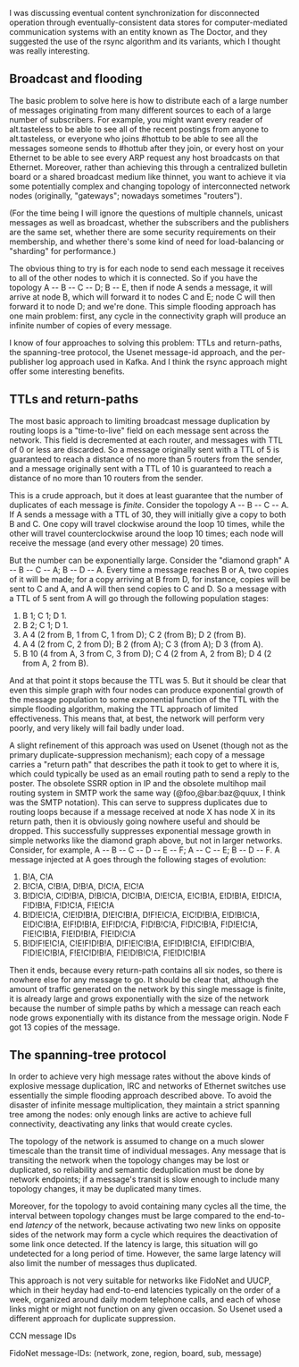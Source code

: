 I was discussing eventual content synchronization for disconnected
operation through eventually-consistent data stores for
computer-mediated communication systems with an entity known as The
Doctor, and they suggested the use of the rsync algorithm and its
variants, which I thought was really interesting.

Broadcast and flooding
----------------------

The basic problem to solve here is how to distribute each of a large
number of messages originating from many different sources to each of
a large number of subscribers.  For example, you might want every
reader of alt.tasteless to be able to see all of the recent postings
from anyone to alt.tasteless, or everyone who joins #hottub to be able
to see all the messages someone sends to #hottub after they join, or
every host on your Ethernet to be able to see every ARP request any
host broadcasts on that Ethernet.  Moreover, rather than achieving
this through a centralized bulletin board or a shared broadcast medium
like thinnet, you want to achieve it via some potentially complex and
changing topology of interconnected network nodes (originally,
"gateways"; nowadays sometimes "routers").

(For the time being I will ignore the questions of multiple channels,
unicast messages as well as broadcast, whether the subscribers and the
publishers are the same set, whether there are some security
requirements on their membership, and whether there's some kind of
need for load-balancing or "sharding" for performance.)

The obvious thing to try is for each node to send each message it
receives to all of the other nodes to which it is connected.  So if
you have the topology A -- B -- C -- D; B -- E, then if node A sends a
message, it will arrive at node B, which will forward it to nodes C
and E; node C will then forward it to node D; and we're done.  This
simple flooding approach has one main problem: first, any cycle in the
connectivity graph will produce an infinite number of copies of every
message.

I know of four approaches to solving this problem: TTLs and
return-paths, the spanning-tree protocol, the Usenet message-id
approach, and the per-publisher log approach used in Kafka.  And I
think the rsync approach might offer some interesting benefits.

TTLs and return-paths
---------------------

The most basic approach to limiting broadcast message duplication by
routing loops is a "time-to-live" field on each message sent across
the network.  This field is decremented at each router, and messages
with TTL of 0 or less are discarded.  So a message originally sent
with a TTL of 5 is guaranteed to reach a distance of no more than 5
routers from the sender, and a message originally sent with a TTL of
10 is guaranteed to reach a distance of no more than 10 routers from
the sender.

This is a crude approach, but it does at least guarantee that the
number of duplicates of each message is *finite*.  Consider the
topology A -- B -- C -- A.  If A sends a message with a TTL of 30,
they will initially give a copy to both B and C.  One copy will travel
clockwise around the loop 10 times, while the other will travel
counterclockwise around the loop 10 times; each node will receive the
message (and every other message) 20 times.

But the number can be exponentially large.  Consider the "diamond
graph" A -- B -- C -- A; B -- D -- A.  Every time a message reaches B
or A, two copies of it will be made; for a copy arriving at B from D,
for instance, copies will be sent to C and A, and A will then send
copies to C and D.  So a message with a TTL of 5 sent from A will go
through the following population stages:

1. B 1; C 1; D 1.
2. B 2; C 1; D 1.
3. A 4 (2 from B, 1 from C, 1 from D); C 2 (from B); D 2 (from B).
4. A 4 (2 from C, 2 from D); B 2 (from A); C 3 (from A); D 3 (from A).
5. B 10 (4 from A, 3 from C, 3 from D); C 4 (2 from A, 2 from B); D 4
  (2 from A, 2 from B).

And at that point it stops because the TTL was 5.  But it should be
clear that even this simple graph with four nodes can produce
exponential growth of the message population to some exponential
function of the TTL with the simple flooding algorithm, making the TTL
approach of limited effectiveness.  This means that, at best, the
network will perform very poorly, and very likely will fail badly
under load.

A slight refinement of this approach was used on Usenet (though not as
the primary duplicate-suppression mechanism); each copy of a message
carries a "return path" that describes the path it took to get to
where it is, which could typically be used as an email routing path to
send a reply to the poster.  The obsolete SSRR option in IP and the
obsolete multihop mail routing system in SMTP work the same way
(@foo,@bar:baz@quux, I think was the SMTP notation).  This can serve
to suppress duplicates due to routing loops because if a message
received at node X has node X in its return path, then it is obviously
going nowhere useful and should be dropped.  This successfully
suppresses exponential message growth in simple networks like the
diamond graph above, but not in larger networks.  Consider, for
example, A -- B -- C -- D -- E -- F; A -- C -- E; B -- D -- F.  A
message injected at A goes through the following stages of evolution:

1. B!A, C!A
2. B!C!A, C!B!A, D!B!A, D!C!A, E!C!A
3. B!D!C!A, C!D!B!A, D!B!C!A, D!C!B!A, D!E!C!A, E!C!B!A, E!D!B!A,
   E!D!C!A, F!D!B!A, F!D!C!A, F!E!C!A
4. B!D!E!C!A, C!E!D!B!A, D!E!C!B!A, D!F!E!C!A, E!C!D!B!A, E!D!B!C!A,
   E!D!C!B!A, E!F!D!B!A, E!F!D!C!A, F!D!B!C!A, F!D!C!B!A, F!D!E!C!A,
   F!E!C!B!A, F!E!D!B!A, F!E!D!C!A
5. B!D!F!E!C!A, C!E!F!D!B!A, D!F!E!C!B!A, E!F!D!B!C!A, E!F!D!C!B!A,
   F!D!E!C!B!A, F!E!C!D!B!A, F!E!D!B!C!A, F!E!D!C!B!A

Then it ends, because every return-path contains all six nodes, so
there is nowhere else for any message to go.  It should be clear that,
although the amount of traffic generated on the network by this single
message is finite, it is already large and grows exponentially with
the size of the network because the number of simple paths by which a
message can reach each node grows exponentially with its distance from
the message origin.  Node F got 13 copies of the message.

The spanning-tree protocol
--------------------------

In order to achieve very high message rates without the above kinds of
explosive message duplication, IRC and networks of Ethernet switches
use essentially the simple flooding approach described above.  To
avoid the disaster of infinite message multiplication, they maintain a
strict spanning tree among the nodes: only enough links are active to
achieve full connectivity, deactivating any links that would create
cycles.

The topology of the network is assumed to change on a much slower
timescale than the transit time of individual messages.  Any message
that is transiting the network when the topology changes may be lost
or duplicated, so reliability and semantic deduplication must be done
by network endpoints; if a message's transit is slow enough to include
many topology changes, it may be duplicated many times.

Moreover, for the topology to avoid containing many cycles all the
time, the interval between topology changes must be large compared to
the end-to-end *latency* of the network, because activating two new
links on opposite sides of the network may form a cycle which requires
the deactivation of some link once detected.  If the latency is large,
this situation will go undetected for a long period of time.  However,
the same large latency will also limit the number of messages thus
duplicated.

This approach is not very suitable for networks like FidoNet and UUCP,
which in their heyday had end-to-end latencies typically on the order
of a week, organized around daily modem telephone calls, and each of
whose links might or might not function on any given occasion.  So
Usenet used a different approach for duplicate suppression.

CCN message IDs

FidoNet message-IDs: (network, zone, region, board, sub, message)